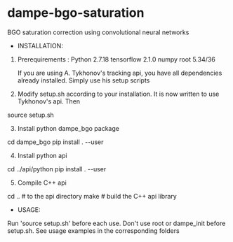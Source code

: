 # dampe-bgo-saturation

BGO saturation correction using convolutional neural networks

* INSTALLATION:

1. Prerequirements : 
    Python 2.7.18
    tensorflow 2.1.0
    numpy
    root 5.34/36

   If you are using A. Tykhonov's tracking api, you have all dependencies
already installed. Simply use his setup scripts

2. Modify setup.sh according to your installation. It is now written to use Tykhonov's api. Then

source setup.sh

3. Install python dampe_bgo package

cd dampe_bgo
pip install . --user

4. Install python api

cd ../api/python
pip install . --user

5. Compile C++ api

cd .. # to the api directory
make # build the C++ api library

* USAGE:

Run 'source setup.sh' before each use. Don't use root or dampe_init before setup.sh. See usage examples in the corresponding folders
